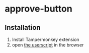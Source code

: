 # approve-button

## Installation
1. Install Tampermonkey extension
2. open [the userscript](https://github.com/zsoltdeak-betsson/approve-button/raw/main/userscript.user.js) in the browser
